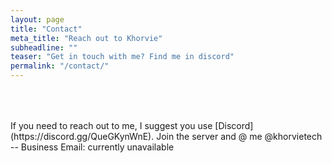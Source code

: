 ```yaml
---
layout: page
title: "Contact"
meta_title: "Reach out to Khorvie"
subheadline: ""
teaser: "Get in touch with me? Find me in discord"
permalink: "/contact/"
---
```

<div style="padding-top: 50px; padding-bottom: 30px;">
If you need to reach out to me, I suggest you use [Discord](https://discord.gg/QueGKynWnE). Join the server and @ me @khorvietech
-- 
Business Email: currently unavailable
</div>
